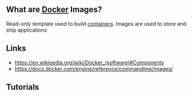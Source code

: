 ## What are [Docker][2] Images?
Read-only template used to build [containers][1]. Images are used to store and ship applications

## Links
- https://en.wikipedia.org/wiki/Docker_(software)#Components
- https://docs.docker.com/engine/reference/commandline/images/

## Tutorials

<!-- Embedded links -->
[1]: https://github.com/nchristie/tech_notes/blob/master/containers.md
[2]: https://github.com/nchristie/tech_notes/blob/master/docker.md
